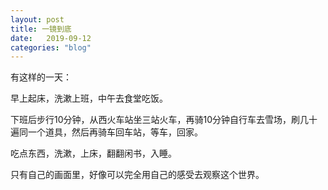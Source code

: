 ```yaml
---
layout: post
title: 一镜到底
date:   2019-09-12
categories: "blog"
---
```


有这样的一天：   

早上起床，洗漱上班，中午去食堂吃饭。  

下班后步行10分钟，从西火车站坐三站火车，再骑10分钟自行车去雪场，刷几十遍同一个道具，然后再骑车回车站，等车，回家。  

吃点东西，洗漱，上床，翻翻闲书，入睡。  

只有自己的画面里，好像可以完全用自己的感受去观察这个世界。

